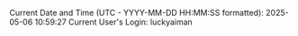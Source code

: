 Current Date and Time (UTC - YYYY-MM-DD HH:MM:SS formatted): 2025-05-06 10:59:27
Current User's Login: luckyaiman
